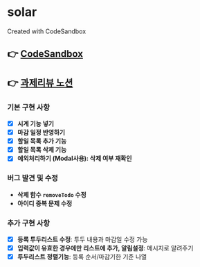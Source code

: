 # solar
Created with CodeSandbox   

## 👉 [CodeSandbox](https://codesandbox.io/s/github/skawnkk/solar)
## 👉 [과제리뷰 노션](https://diagnostic-sailor-3a3.notion.site/1a5957a67fef45dc90c041c276dc8695)


### 기본 구현 사항

- [x]  **시계 기능 넣기**
- [x]  **마감 일정 반영하기**
- [x]  **할일 목록 추가 기능**
- [x]  **할일 목록 삭제 기능**
- [x]  **예외처리하기 (Modal사용): 삭제 여부 재확인**

### 버그 발견 및 수정

- **삭제 함수 `removeTodo` 수정**
- **아이디 중복 문제 수정**


### 추가 구현 사항

- [x]  **등록 투두리스트 수정**: 투두 내용과 마감일 수정 가능
- [x]  **입력값이 유효한 경우에만 리스트에 추가, 알림설정**: 메시지로 알려주기
- [x]  **투두리스트 정렬기능**: 등록 순서/마감기한 기준 나열
